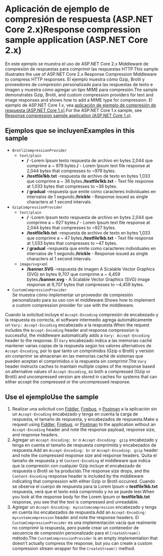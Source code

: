 # <a name="response-compression-sample-application-aspnet-core-2x"></a><span data-ttu-id="db107-101">Aplicación de ejemplo de compresión de respuesta (ASP.NET Core 2.x)</span><span class="sxs-lookup"><span data-stu-id="db107-101">Response compression sample application (ASP.NET Core 2.x)</span></span>

<span data-ttu-id="db107-102">En este ejemplo se muestra el uso de ASP.NET Core 2.x Middleware de compresión de respuestas para comprimir las respuestas HTTP.</span><span class="sxs-lookup"><span data-stu-id="db107-102">This sample illustrates the use of ASP.NET Core 2.x Response Compression Middleware to compress HTTP responses.</span></span> <span data-ttu-id="db107-103">El ejemplo muestra cómo Gzip, Brotli y proveedores de compresión personalizado para las respuestas de texto e imagen y muestra cómo agregar un tipo MIME para compresión.</span><span class="sxs-lookup"><span data-stu-id="db107-103">The sample demonstrates Gzip, Brotli, and custom compression providers for text and image responses and shows how to add a MIME type for compression.</span></span> <span data-ttu-id="db107-104">El ejemplo de ASP.NET Core 1.x, vea [aplicación de ejemplo de compresión de respuesta (ASP.NET Core 1.x)](https://github.com/aspnet/AspNetCore.Docs/tree/master/aspnetcore/performance/response-compression/samples/1.x).</span><span class="sxs-lookup"><span data-stu-id="db107-104">For the ASP.NET Core 1.x sample, see [Response compression sample application (ASP.NET Core 1.x)](https://github.com/aspnet/AspNetCore.Docs/tree/master/aspnetcore/performance/response-compression/samples/1.x).</span></span>

## <a name="examples-in-this-sample"></a><span data-ttu-id="db107-105">Ejemplos que se incluyen</span><span class="sxs-lookup"><span data-stu-id="db107-105">Examples in this sample</span></span>

* `BrotliCompressionProvider`
  * `text/plain`
    * <span data-ttu-id="db107-106">**/** -Lorem Ipsum texto respuesta de archivo en bytes 2,044 que comprime a ~ 979 bytes.</span><span class="sxs-lookup"><span data-stu-id="db107-106">**/** - Lorem Ipsum text file response at 2,044 bytes that compresses to ~979 bytes.</span></span>
    * <span data-ttu-id="db107-107">**/testfile1kb.txt** -respuesta de archivo de texto en bytes 1,033 que comprime a ~ 36 bytes.</span><span class="sxs-lookup"><span data-stu-id="db107-107">**/testfile1kb.txt** - Text file response at 1,033 bytes that compresses to ~36 bytes.</span></span>
    * <span data-ttu-id="db107-108">**/ gradual** -respuesta que emite como caracteres individuales en intervalos de 1 segundo.</span><span class="sxs-lookup"><span data-stu-id="db107-108">**/trickle** - Response issued as single characters at 1 second intervals.</span></span>
* `GzipCompressionProvider`
  * `text/plain`
    * <span data-ttu-id="db107-109">**/** -Lorem Ipsum texto respuesta de archivo en bytes 2,044 que comprime a ~ 927 bytes.</span><span class="sxs-lookup"><span data-stu-id="db107-109">**/** - Lorem Ipsum text file response at 2,044 bytes that compresses to ~927 bytes.</span></span>
    * <span data-ttu-id="db107-110">**/testfile1kb.txt** -respuesta de archivo de texto en bytes 1,033 que comprime a ~ 47 bytes.</span><span class="sxs-lookup"><span data-stu-id="db107-110">**/testfile1kb.txt** - Text file response at 1,033 bytes that compresses to ~47 bytes.</span></span>
    * <span data-ttu-id="db107-111">**/ gradual** -respuesta que emite como caracteres individuales en intervalos de 1 segundo.</span><span class="sxs-lookup"><span data-stu-id="db107-111">**/trickle** - Response issued as single characters at 1 second intervals.</span></span>
  * `image/svg+xml`
    * <span data-ttu-id="db107-112">**/banner.SVG** -respuesta de imagen A Scalable Vector Graphics (SVG) en bytes 9,707 que comprime a ~ 4,459 bytes.</span><span class="sxs-lookup"><span data-stu-id="db107-112">**/banner.svg** - A Scalable Vector Graphics (SVG) image response at 9,707 bytes that compresses to ~4,459 bytes.</span></span>
* `CustomCompressionProvider`<br><span data-ttu-id="db107-113">Se muestra cómo implementar un proveedor de compresión personalizado para su uso con el middleware.</span><span class="sxs-lookup"><span data-stu-id="db107-113">Shows how to implement a custom compression provider for use with the middleware.</span></span>

<span data-ttu-id="db107-114">Cuando la solicitud incluye el `Accept-Encoding` compresión de encabezado y la respuesta es correcta, el software intermedio agrega automáticamente un `Vary: Accept-Encoding` encabezado a la respuesta.</span><span class="sxs-lookup"><span data-stu-id="db107-114">When the request includes the `Accept-Encoding` header and response compression is successful, the middleware automatically adds a `Vary: Accept-Encoding` header to the response.</span></span> <span data-ttu-id="db107-115">El `Vary` encabezado indica a las memorias caché mantener varias copias de la respuesta según los valores alternativos de `Accept-Encoding`, por lo que tanto un comprimidos (Gzip o Brotli) y versión sin comprimir se almacenan en las memorias caché de sistemas que pueden aceptan el comprimidos o la respuesta sin comprimir.</span><span class="sxs-lookup"><span data-stu-id="db107-115">The `Vary` header instructs caches to maintain multiple copies of the response based on alternative values of `Accept-Encoding`, so both a compressed (Gzip or Brotli) and uncompressed version are stored in caches for systems that can either accept the compressed or the uncompressed response.</span></span>

## <a name="use-the-sample"></a><span data-ttu-id="db107-116">Use el ejemplo</span><span class="sxs-lookup"><span data-stu-id="db107-116">Use the sample</span></span>

1. <span data-ttu-id="db107-117">Realizar una solicitud con [Fiddler](http://www.telerik.com/fiddler), [Firebug](http://getfirebug.com/), o [Postman](https://www.getpostman.com/) a la aplicación sin un `Accept-Encoding` encabezado y tenga en cuenta la carga de respuesta, el tamaño de respuesta, y encabezados de respuesta.</span><span class="sxs-lookup"><span data-stu-id="db107-117">Make a request using [Fiddler](http://www.telerik.com/fiddler), [Firebug](http://getfirebug.com/), or [Postman](https://www.getpostman.com/) to the application without an `Accept-Encoding` header and note the response payload, response size, and response headers.</span></span>
1. <span data-ttu-id="db107-118">Agregar un `Accept-Encoding: br` o `Accept-Encoding: gzip` encabezado y tenga en cuenta el tamaño de respuesta comprimida y encabezados de respuesta.</span><span class="sxs-lookup"><span data-stu-id="db107-118">Add an `Accept-Encoding: br` or `Accept-Encoding: gzip` header and note the compressed response size and response headers.</span></span> <span data-ttu-id="db107-119">Quita el tamaño de respuesta y el `Content-Encoding` el middleware que indica que la compresión con cualquier Gzip incluye el encabezado de respuesta o Brotli se ha producido.</span><span class="sxs-lookup"><span data-stu-id="db107-119">The response size drops, and the `Content-Encoding` response header is included by the middleware indicating that compression with either Gzip or Brotli occurred.</span></span> <span data-ttu-id="db107-120">Cuando se observa el cuerpo de respuesta para la Lorem Ipsum o **testfile1kb.txt** respuesta, verá que el texto está comprimido y no se puede leer.</span><span class="sxs-lookup"><span data-stu-id="db107-120">When you look at the response body for the Lorem Ipsum or **testfile1kb.txt** response, you see that the text is compressed and unreadable.</span></span>
1. <span data-ttu-id="db107-121">Agregar un `Accept-Encoding: mycustomcompression` encabezado y tenga en cuenta los encabezados de respuesta.</span><span class="sxs-lookup"><span data-stu-id="db107-121">Add an `Accept-Encoding: mycustomcompression` header and note the response headers.</span></span> <span data-ttu-id="db107-122">El `CustomCompressionProvider` es una implementación vacía que realmente no comprimir la respuesta, pero puede crear un contenedor de secuencia de compresión personalizado para el `CreateStream()` método.</span><span class="sxs-lookup"><span data-stu-id="db107-122">The `CustomCompressionProvider` is an empty implementation that doesn't actually compress the response, but you can create a custom compression stream wrapper for the `CreateStream()` method.</span></span>
